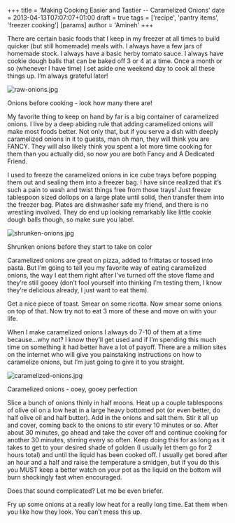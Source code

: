 +++
title = 'Making Cooking Easier and Tastier -- Caramelized Onions'
date = 2013-04-13T07:07:07+01:00
draft = true
tags = ['recipe', 'pantry items', 'freezer cooking']
[params]
author = 'Amineh'
+++


There are certain basic foods that I keep in my freezer at all times to build quicker (but still homemade) meals with. I
always have a few jars of homemade stock. I always have a basic herby tomato sauce. I always have cookie dough balls
that can be baked off 3 or 4 at a time. Once a month or so (whenever I have time) I set aside one weekend day to cook
all these things up. I’m always grateful later!

![raw-onions.jpg](/caramelized-onions/raw-onions.jpg)

Onions before cooking - look how many there are!

My favorite thing to keep on hand by far is a big container of caramelized onions. I live by a deep abiding rule that
adding caramelized onions will make most foods better. Not only that, but if you serve a dish with deeply caramelized
onions in it to guests, man oh man, they will think you are FANCY. They will also likely think you spent a lot more time
cooking for them than you actually did, so now you are both Fancy and A Dedicated Friend.

I used to freeze the caramelized onions in ice cube trays before popping them out and sealing them into a freezer bag. I
have since realized that it’s such a pain to wash and twist things free from those trays!  Just freeze tablespoon sized
dollops on a large plate until solid, then transfer them into the freezer bag. Plates are dishwasher safe my friend, and
there is no wrestling involved. They do end up looking remarkably like little cookie dough balls though, so make sure
you label.

![shrunken-onions.jpg](/caramelized-onions/shrunken-onions.jpg)

Shrunken onions before they start to take on color

Caramelized onions are great on pizza, added to frittatas or tossed into pasta. But I’m going to tell you my favorite
way of eating caramelized onions, the way I eat them right after I’ve turned off the stove flame and they’re still
gooey (don’t fool yourself into thinking I’m testing them, I know they’re delicious already, I just want to eat them).

Get a nice piece of toast. Smear on some ricotta. Now smear some onions on top of that. Now try not to eat 3 more of
these and move on with your life.

When I make caramelized onions I always do 7-10 of them at a time because...why not? I know they’ll get used and if I’m
spending this much time on something it had better have a lot of payoff. There are a million sites on the internet who
will give you painstaking instructions on how to caramelize onions, but I’m just going to give it to you straight.

![caramelized-onions.jpg](/caramelized-onions/caramelized-onions.jpg)

Caramelized onions - ooey, gooey perfection

Slice a bunch of onions thinly in half moons. Heat up a couple tablespoons of olive oil on a low heat in a large heavy
bottomed pot (or even better, do half olive oil and half butter). Add in the onions and salt them. Stir it all up and
cover, coming back to the onions to stir every 10 minutes or so. After about 30 minutes, go ahead and take the cover off
and continue cooking for another 30 minutes, stirring every so often. Keep doing this for as long as it takes to get to
your desired shade of golden (I usually let them go for 2 hours total) and until the liquid has been cooked off. I
usually get bored after an hour and a half and raise the temperature a smidgen, but if you do this you MUST keep a
better watch on your pot as the liquid on the bottom will burn shockingly fast when encouraged.

Does that sound complicated? Let me be even briefer.

Fry up some onions at a really low heat for a really long time. Eat them when you like how they look. You can’t mess
this up.
